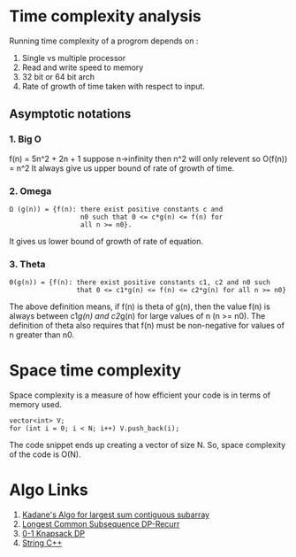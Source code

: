 # Time complexity analysis
Running time complexity of a progrom depends on :
1. Single vs multiple processor
2. Read and write speed to memory
3. 32 bit or 64 bit arch
4. Rate of growth of time taken with respect to input.

## Asymptotic notations
### 1. Big O
f(n) = 5n^2 + 2n + 1
suppose n->infinity then n^2 will only relevent so O(f(n)) = n^2
It always give us upper bound of rate of growth of time.

### 2. Omega 
```
Ω (g(n)) = {f(n): there exist positive constants c and
                  n0 such that 0 <= c*g(n) <= f(n) for
                  all n >= n0}.
```
It gives us lower bound of growth of rate of equation.

### 3. Theta
```
Θ(g(n)) = {f(n): there exist positive constants c1, c2 and n0 such 
                 that 0 <= c1*g(n) <= f(n) <= c2*g(n) for all n >= n0}
```
The above definition means, if f(n) is theta of g(n), then the value f(n) is always between c1*g(n) and c2*g(n) for large values of n (n >= n0). The definition of theta also requires that f(n) must be non-negative for values of n greater than n0.

# Space time complexity
Space complexity is a measure of how efficient your code is in terms of memory used.
```
vector<int> V;
for (int i = 0; i < N; i++) V.push_back(i);
```
The code snippet ends up creating a vector of size N. So, space complexity of the code is O(N).

# Algo Links
1. [Kadane's Algo for largest sum contiguous subarray](https://www.geeksforgeeks.org/largest-sum-contiguous-subarray/)
2. [Longest Common Subsequence DP-Recurr](https://www.geeksforgeeks.org/longest-common-subsequence/)
3. [0-1 Knapsack DP](https://www.geeksforgeeks.org/knapsack-problem/)
4. [String C++](http://www.cplusplus.com/reference/string/string/)
